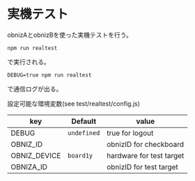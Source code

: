 # 実機テスト

obnizAとobnizBを使った実機テストを行う。

```
npm run realtest
```
で実行される。

```
DEBUG=true npm run realtest
```
で通信ログが出る。

設定可能な環境変数(see test/realtest/config.js)

key|Default|value
---|---|---
DEBUG| `undefined` | true for logout
OBNIZ_ID|   | obnizID for checkboard
OBNIZ_DEVICE|  `board1y` | hardware for test target
OBNIZA_ID|   | obnizID for test target